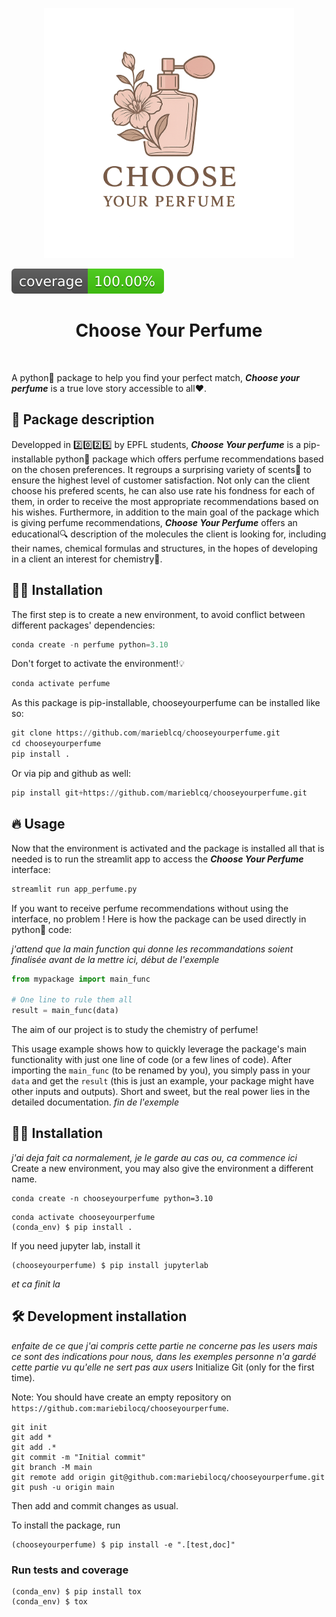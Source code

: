 <p align="center">
  <img src="assets/logo.png" alt="Project Logo" width="400"/>
</p>

![Coverage Status](assets/coverage-badge.svg)

<h1 align="center">
Choose Your Perfume 
</h1>

<br>


A python🐍 package to help you find your perfect match, ***Choose your perfume*** is a true love story accessible to all❤️.

## 📝 Package description

Developped in 2️⃣0️⃣2️⃣5️⃣ by EPFL students, ***Choose Your perfume*** is a pip-installable python🐍 package which offers perfume recommendations based on the chosen preferences. It regroups a surprising variety of scents🌸 to ensure the highest level of customer satisfaction. Not only can the client choose his prefered scents, he can also use rate his fondness for each of them, in order to receive the most appropriate recommendations based on his wishes. Furthermore, in addition to the main goal of the package which is giving perfume recommendations, ***Choose Your Perfume*** offers an educational🔍 description of the molecules the client is looking for, including their names, chemical formulas and structures, in the hopes of developing in a client an interest for chemistry🧪.

## 👩‍💻 Installation

The first step is to create a new environment, to avoid conflict between different packages' dependencies:

```python
conda create -n perfume python=3.10
```

Don't forget to activate the environment!💡

```python
conda activate perfume
```

As this package is pip-installable, chooseyourperfume can be installed like so:

```python
git clone https://github.com/marieblcq/chooseyourperfume.git
cd chooseyourperfume
pip install .
```

Or via pip and github as well:

```python
pip install git+https://github.com/marieblcq/chooseyourperfume.git
```

## 🔥 Usage

Now that the environment is activated and the package is installed all that is needed is to run the streamlit app to access the ***Choose Your Perfume*** interface:

```python
streamlit run app_perfume.py
```

If you want to receive perfume recommendations without using the interface, no problem ! Here is how the package can be used directly in python🐍 code:

*j'attend que la main function qui donne les recommandations soient finalisée avant de la mettre ici, début de l'exemple*
```python
from mypackage import main_func

# One line to rule them all
result = main_func(data)
```
The aim of our project is to study the chemistry of perfume!

This usage example shows how to quickly leverage the package's main functionality with just one line of code (or a few lines of code). 
After importing the `main_func` (to be renamed by you), you simply pass in your `data` and get the `result` (this is just an example, your package might have other inputs and outputs). 
Short and sweet, but the real power lies in the detailed documentation.
*fin de l'exemple* 

## 👩‍💻 Installation

*j'ai deja fait ca normalement, je le garde au cas ou, ca commence ici*
Create a new environment, you may also give the environment a different name. 

```
conda create -n chooseyourperfume python=3.10 
```

```
conda activate chooseyourperfume
(conda_env) $ pip install .
```

If you need jupyter lab, install it 

```
(chooseyourperfume) $ pip install jupyterlab
```
*et ca finit la* 

## 🛠️ Development installation

*enfaite de ce que j'ai compris cette partie ne concerne pas les users mais ce sont des indications pour nous, dans les exemples personne n'a gardé cette partie vu qu'elle ne sert pas aux users*
Initialize Git (only for the first time). 

Note: You should have create an empty repository on `https://github.com:mariebilocq/chooseyourperfume`.

```
git init
git add * 
git add .*
git commit -m "Initial commit" 
git branch -M main
git remote add origin git@github.com:mariebilocq/chooseyourperfume.git 
git push -u origin main
```

Then add and commit changes as usual. 

To install the package, run

```
(chooseyourperfume) $ pip install -e ".[test,doc]"
```

### Run tests and coverage

```
(conda_env) $ pip install tox
(conda_env) $ tox
```



